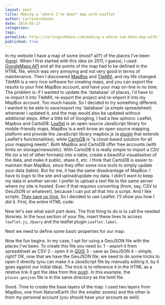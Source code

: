 ```yaml
---
layout: post
title: Making a "where I've been" map with Leaflet
author: CarlosGrohmann
date: 2014-05-27
categories: 
tags: 
permalink: http://carlosgrohmann.com/making-a-where-ive-been-map-with-leaflet/
published: true
---
```



In my website I have a map of some (most? all?) of the places I've been ([here](/gmaps.html)). When I first started with this idea (in 2011, I guess), I used [GoogleMaps API](https://developers.google.com/maps/) and all the points of the map had to be defined in the HTML file, which was very annoying and not very good in terms of maintenance.  Then I discovered [MapBox](https://www.mapbox.com) and [TileMill](https://www.mapbox.com/tilemill/), and my life changed. TileMill is a very nice software for creating maps, and you can export the results to your free MapBox account, and have your map on-line in no time. The problem is: if I wanted to update the 'database' of places, I'd have to re-import it into TileMill, re-export the project and re-import it into my MapBox account. Too much hassle. So I decided to try something different. I wanted to be able to save/export my 'database' (a simple spreadsheet) whenever I updated it, and the map would also be updated without additional steps. After a little bit of Googling, I had a few options: Leaflet, Mapbox and CartoDB. [Leaflet](http://leafletjs.com) is an open-source JavaScript library for mobile-friendly maps, MapBox is a well-know an open source mapping platform and provide the JavaScript library mapbox.js (a [plugin](https://www.mapbox.com/help/mapboxjs-a-leaflet-plugin/) that extends Leaflet's functionalities), while [CartoDB](https://cartodb.com) is "a cloud-based solution for all your mapping needs". Both MapBox and CartoDB offer free accounts (with limits on storage/views/etc). With CartoDB it is really simple to import a CSV file (or a lot of other formats) into a table, create a beautiful visualisation of the data, and make it public, share it, etc. I think that CartoDB is easier to maintain than MapBox, since they offer some nice tools to simply update your data (table). But for me, it has the same disadvantage of MapBox: I have to login to the site and upload/update my data. I didn't want to keep my data in another server. I prefer to upload a text file to the same server where my site is hosted. Even if that requires converting (from, say, CSV to GeoJSON or whatever), because I can put all that into a script. And I like scripts. [They save us time.](http://xkcd.com/1319/) So I decided to use Leaflet. I'll show you how I did it. First, the entire HTML code: 

    

    

    

    

    

    

    

    

    

    

    

    

    

    

    

    

    

    

    

    

    

    

    

    

    

    



Now let's see what each part does. The first thing to do is to call the needed libraries. In the `head` section of your file, insert these lines to access `leaflet.js`, `JQuery` and the leaflet plugin `Leaflet.label`. 

    

    

    

    

    

    

    

    

    

    

    

    

    



Next we need to define some basic properties for our map: 

    

    

    

    

    

    

    

    

    



Now the fun begins. In my case, I opt for using a GeoJSON file with the places I've been. To create this file you need to: 1 - export it from spreadsheet as CSV 2 - open it in [QGIS](https://www.qgis.org) 3 - save as GeoJSON 4 - simple, right? OK, now that we have the GeoJSON file, we need to do some tricks to open it directly (you can make it a JavaScript file by manually editing it, by it goes against our initial idea). The trick is to reference it in the HTML as a relative link (I got the idea from this [post](http://lyzidiamond.com/posts/osgeo-august-meeting/)). In this example, the `places.geojson` file is in the same directory as the hmtl file. 

    

    

    

    

    



Good. Time to create the base layers of the map. I used two layers from MapBox, one from NaturalEarth (for the smaller zooms) and the other is from my personal account (you should have your account as well).
